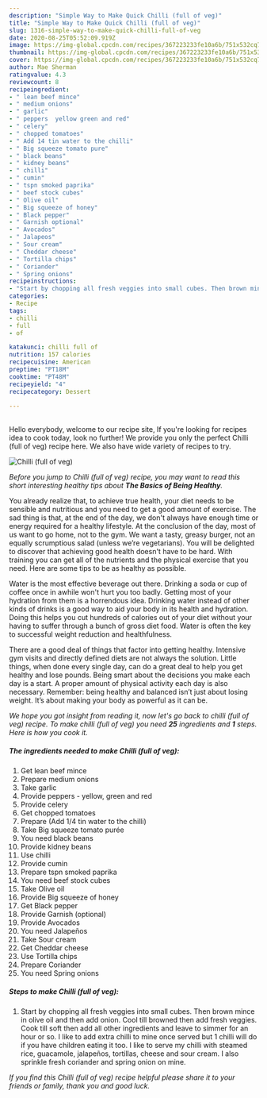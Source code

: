 ```yaml
---
description: "Simple Way to Make Quick Chilli (full of veg)"
title: "Simple Way to Make Quick Chilli (full of veg)"
slug: 1316-simple-way-to-make-quick-chilli-full-of-veg
date: 2020-08-25T05:52:09.919Z
image: https://img-global.cpcdn.com/recipes/367223233fe10a6b/751x532cq70/chilli-full-of-veg-recipe-main-photo.jpg
thumbnail: https://img-global.cpcdn.com/recipes/367223233fe10a6b/751x532cq70/chilli-full-of-veg-recipe-main-photo.jpg
cover: https://img-global.cpcdn.com/recipes/367223233fe10a6b/751x532cq70/chilli-full-of-veg-recipe-main-photo.jpg
author: Mae Sherman
ratingvalue: 4.3
reviewcount: 8
recipeingredient:
- " lean beef mince"
- " medium onions"
- " garlic"
- " peppers  yellow green and red"
- " celery"
- " chopped tomatoes"
- " Add 14 tin water to the chilli"
- " Big squeeze tomato pure"
- " black beans"
- " kidney beans"
- " chilli"
- " cumin"
- " tspn smoked paprika"
- " beef stock cubes"
- " Olive oil"
- " Big squeeze of honey"
- " Black pepper"
- " Garnish optional"
- " Avocados"
- " Jalapeos"
- " Sour cream"
- " Cheddar cheese"
- " Tortilla chips"
- " Coriander"
- " Spring onions"
recipeinstructions:
- "Start by chopping all fresh veggies into small cubes. Then brown mince in olive oil and then add onion. Cool till browned then add fresh veggies. Cook till soft then add all other ingredients and leave to simmer for an hour or so. I like to add extra chilli to mine once served but 1 chilli will do if you have children eating it too. I like to serve my chilli with steamed rice, guacamole, jalapeños, tortillas, cheese and sour cream. I also sprinkle fresh coriander and spring onion on mine."
categories:
- Recipe
tags:
- chilli
- full
- of

katakunci: chilli full of 
nutrition: 157 calories
recipecuisine: American
preptime: "PT18M"
cooktime: "PT48M"
recipeyield: "4"
recipecategory: Dessert

---
```

<br>
Hello everybody, welcome to our recipe site, If you're looking for recipes idea to cook today, look no further! We provide you only the perfect Chilli (full of veg) recipe here. We also have wide variety of recipes to try.
<br>


![Chilli (full of veg)](https://img-global.cpcdn.com/recipes/367223233fe10a6b/751x532cq70/chilli-full-of-veg-recipe-main-photo.jpg)

<i>Before you jump to Chilli (full of veg) recipe, you may want to read this short interesting healthy tips about <strong>The Basics of Being Healthy</strong>.</i>

You already realize that, to achieve true health, your diet needs to be sensible and nutritious and you need to get a good amount of exercise. The sad thing is that, at the end of the day, we don't always have enough time or energy required for a healthy lifestyle. At the conclusion of the day, most of us want to go home, not to the gym. We want a tasty, greasy burger, not an equally scrumptious salad (unless we’re vegetarians). You will be delighted to discover that achieving good health doesn't have to be hard. With training you can get all of the nutrients and the physical exercise that you need. Here are some tips to be as healthy as possible.

Water is the most effective beverage out there. Drinking a soda or cup of coffee once in awhile won't hurt you too badly. Getting most of your hydration from them is a horrendous idea. Drinking water instead of other kinds of drinks is a good way to aid your body in its health and hydration. Doing this helps you cut hundreds of calories out of your diet without your having to suffer through a bunch of gross diet food. Water is often the key to successful weight reduction and healthfulness.

There are a good deal of things that factor into getting healthy. Intensive gym visits and directly defined diets are not always the solution. Little things, when done every single day, can do a great deal to help you get healthy and lose pounds. Being smart about the decisions you make each day is a start. A proper amount of physical activity each day is also necessary. Remember: being healthy and balanced isn’t just about losing weight. It’s about making your body as powerful as it can be. 


<i>We hope you got insight from reading it, now let's go back to chilli (full of veg) recipe. To make chilli (full of veg) you need <strong>25</strong> ingredients and <strong>1</strong> steps. Here is how you cook it.
</i>

##### The ingredients needed to make Chilli (full of veg):

1. Get  lean beef mince
1. Prepare  medium onions
1. Take  garlic
1. Provide  peppers - yellow, green and red
1. Provide  celery
1. Get  chopped tomatoes
1. Prepare  (Add 1/4 tin water to the chilli)
1. Take  Big squeeze tomato purée
1. You need  black beans
1. Provide  kidney beans
1. Use  chilli
1. Provide  cumin
1. Prepare  tspn smoked paprika
1. You need  beef stock cubes
1. Take  Olive oil
1. Provide  Big squeeze of honey
1. Get  Black pepper
1. Provide  Garnish (optional)
1. Provide  Avocados
1. You need  Jalapeños
1. Take  Sour cream
1. Get  Cheddar cheese
1. Use  Tortilla chips
1. Prepare  Coriander
1. You need  Spring onions


##### Steps to make Chilli (full of veg):

1. Start by chopping all fresh veggies into small cubes. Then brown mince in olive oil and then add onion. Cool till browned then add fresh veggies. Cook till soft then add all other ingredients and leave to simmer for an hour or so. I like to add extra chilli to mine once served but 1 chilli will do if you have children eating it too. I like to serve my chilli with steamed rice, guacamole, jalapeños, tortillas, cheese and sour cream. I also sprinkle fresh coriander and spring onion on mine.


<i>If you find this Chilli (full of veg) recipe helpful please share it to your friends or family, thank you and good luck.</i>
